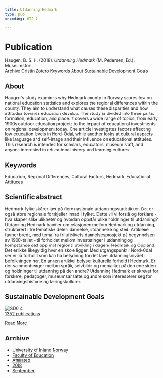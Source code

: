 ```yaml
---
title: Utdanning Hedmark
type: pub
encoding: UTF-8

---
```

<h1>Publication</h1>
<article id="csl-bib-container-T6G2DTST" class="csl-bib-container">
  <div class="csl-bib-body"> <div class="csl-entry">Haugen, B. S. H. (2018). <i>Utdanning Hedmark</i> (M. Pedersen, Ed.). Museumsforl.</div> </div>
  <div class="csl-bib-buttons">
    <a href="#taxonomy-article-T6G2DTST" alt="archive" class="csl-bib-button">Archive</a>
    <a href="https://app.cristin.no/results/show.jsf?id=1608700" alt="Cristin" class="csl-bib-button">Cristin</a>
    <a href="http://zotero.org/groups/5881554/items/T6G2DTST" alt="Zotero" class="csl-bib-button">Zotero</a>
    <a href="#keywords-article-T6G2DTST" alt="keywords" class="csl-bib-button">Keywords</a>
    <a href="#about-article-T6G2DTST" alt="about_pub" class="csl-bib-button">About</a>
    <a href="#sdg-article-T6G2DTST" alt="sdg" class="csl-bib-button">Sustainable Development Goals</a>
  </div>
  <div id="csl-bib-meta-container-T6G2DTST"></div>
</article>
<div id="csl-bib-meta-T6G2DTST" class="csl-bib-meta">
  <article id="about-article-T6G2DTST" class="about_pub-article">
    <h1>About</h1>
    Haugen's study examines why Hedmark county in Norway scores low on national education statistics and explores the regional differences within the county. They aim to understand what causes these disparities and how attitudes towards education develop. The study is divided into three parts: formation, education, and place. It covers a wide range of topics, from early 1900s outdoor education projects to the impact of educational investments on regional development today. One article investigates factors affecting low education levels in Nord-Odal, while another looks at cultural aspects like language and self-image and their influence on educational attitudes. This research is intended for scholars, educators, museum staff, and anyone interested in educational history and learning cultures.
  </article>
  <article id="keywords-article-T6G2DTST" class="keywords-article">
    <h1>Keywords</h1>
    Education, Regional Differences, Cultural Factors, Hedmark, Educational Attitudes
  </article>
  <article id="abstract-article-T6G2DTST" class="abstract-article">
    <h1>Scientific abstract</h1>
    Hedmark fylke skårer lavt på flere nasjonale utdanningsstatistikker. Det er også store regionale forskjeller innad i fylket. Dette vil vi forstå og forklare - hva skaper slike ulikheter og hvordan oppstår ulike holdninger til utdanning? Utdanning Hedmark handler om relasjonen mellom Hedmark og utdanning, strukturert i tre tematiske deler: dannelse, utdannelse og sted. Artiklene favner bredt, med tema fra friluftslivets dannelsesprosjekt på begynnelsen av 1900-tallet - til forholdet mellom investeringer i utdanning og kompetanse sett opp mot regional utvikling i dagens Hedmark og Oppland. Det er ikke likegyldig hvor en skole ligger. Med utgangspunkt i Nord-Odal ser vi på forhold som kan ha betydning for det lave utdanningsnivået i befolkningen her. En annen artikkel belyser kulturelle forhold i Hedmark. Er det sammenhenger mellom språk, selvbilde og mentalitet på den ene siden og holdninger til utdanning på den andre? Utdanning Hedmark er skrevet for forskere, pedagoger, museumsansatte og andre som interesserer seg for utdanningshistorie og læringskulturer.
  </article>
  <article id="sdg-article-T6G2DTST" class="sdg-article">
    <h1>Sustainable Development Goals</h1>
    <div class="sdg-container"><div id="sdg4" class="sdg">
        <img src="{{< params subfolder >}}images/sdg/sdg04_en.png" class="image" alt="SDG 4">
        <div class="sdg-overlay">
          <a href="/en/archive/?key=?sdg=4#archive" class="sdg-publication-count"><span>1352</span> publications</a>
          <p><a href="https://sdgs.un.org/goals/goal4" class="sdg-read-more">Read More</a></p>
        </div>
      </div></div>
  </article>
  <article id="taxonomy-article-T6G2DTST" class="taxonomy-article">
    <h1>Archive</h1>
    <ul>
      <li>
        <a href="/en/archive/?key=3DCRN523">University of Inland Norway</a>
      </li>
      <li>
        <a href="/en/archive/?key=WYNZA47F">Faculty of Education</a>
      </li>
      <li>
        <a href="/en/archive/?key=2ZAN5K7T">Affiliated</a>
      </li>
      <li>
        <a href="/en/archive/?key=QU482WF9">2018</a>
      </li>
      <li>
        <a href="/en/archive/?key=WMGWHFDI">September</a>
      </li>
    </ul>
  </article>
</div>
